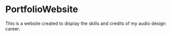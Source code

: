 # PortfolioWebsite
This is a website created to display the skills and credits of my audio design career.
